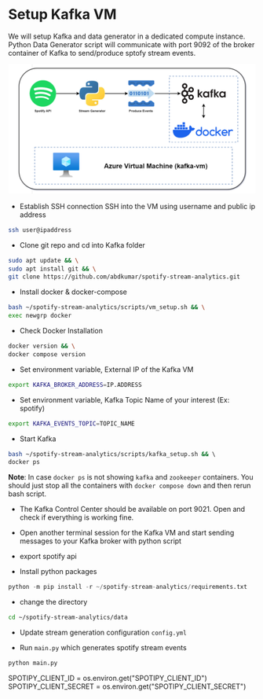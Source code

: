 # Setup Kafka VM
We will setup Kafka and data generator in a dedicated compute instance. Python Data Generator script will communicate with port 9092 of the broker container of Kafka to send/produce sptofy stream events.

![](../images/drawio/kafka_architecture.png)

- Establish SSH connection
SSH into the VM using username and public ip address
```bash
ssh user@ipaddress
```

- Clone git repo and cd into Kafka folder
```bash
sudo apt update && \
sudo apt install git && \
git clone https://github.com/abdkumar/spotify-stream-analytics.git
```

- Install docker & docker-compose
```bash
bash ~/spotify-stream-analytics/scripts/vm_setup.sh && \
exec newgrp docker
```
- Check Docker Installation
```bash
docker version && \
docker compose version
```

- Set environment variable, External IP of the Kafka VM

```bash
export KAFKA_BROKER_ADDRESS=IP.ADDRESS
```
- Set environment variable, Kafka Topic Name of your interest (Ex: spotify)
```bash
export KAFKA_EVENTS_TOPIC=TOPIC_NAME
```

- Start Kafka
```bash
bash ~/spotify-stream-analytics/scripts/kafka_setup.sh && \ 
docker ps
``` 
**Note**: In case `docker ps` is not showing `kafka` and `zookeeper` containers. You should just stop all the containers with `docker compose down` and then rerun bash script.

- The Kafka Control Center should be available on port 9021. Open and check if everything is working fine.

- Open another terminal session for the Kafka VM and start sending messages to your Kafka broker with python script

- export spotify api
- Install python packages
```python
python -m pip install -r ~/spotify-stream-analytics/requirements.txt
```
- change the directory 
```bash
cd ~/spotify-stream-analytics/data
```

- Update stream generation configuration `config.yml`

- Run `main.py` which generates spotify stream events
```python
python main.py
```

SPOTIPY_CLIENT_ID = os.environ.get("SPOTIPY_CLIENT_ID")
SPOTIPY_CLIENT_SECRET = os.environ.get("SPOTIPY_CLIENT_SECRET")




